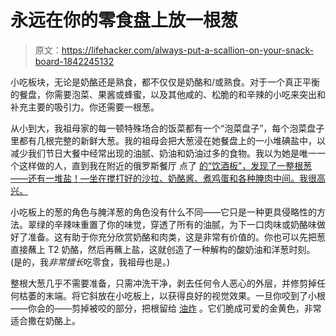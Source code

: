 # 永远在你的零食盘上放一根葱

> 原文：<https://lifehacker.com/always-put-a-scallion-on-your-snack-board-1842245132>

小吃板块，无论是奶酪还是熟食，都不仅仅是奶酪和/或熟食。对于一个真正平衡的餐盘，你需要泡菜、果酱或蜂蜜，以及其他咸的、松脆的和辛辣的小吃来突出和补充主要的吸引力。你还需要一根葱。



从小到大，我祖母家的每一顿特殊场合的饭菜都有一个“泡菜盘子”，每个泡菜盘子里都有几根完整的新鲜大葱。我的祖母会把大葱浸在她餐盘上的一小堆碘盐中，以减少我们节日大餐中经常出现的油腻、奶油和奶油过多的食物。我以为她是唯一一个这样做的人，直到我在附近的俄罗斯餐厅 点了 [的“饮酒板”，发现了一整根葱——还有一堆盐！—坐在搅打好的沙拉、奶酪酱、煮鸡蛋和各种腌肉中间。我很高兴。](https://www.kachkapdx.com/kachka)

小吃板上的葱的角色与腌洋葱的角色没有什么不同——它只是一种更具侵略性的方法。翠绿的辛辣味重置了你的味觉，穿透了所有的油腻，为下一口肉味或奶酪味做好了准备。这有助于你充分欣赏奶酪和肉类，这是非常有价值的。你也可以先把葱直接蘸上 T2 奶酪，然后再蘸上盐，这就创造了一种解构的酸奶油和洋葱时刻。(是的，我*非常擅长*吃零食，我祖母也是。)

整根大葱几乎不需要准备，只需冲洗干净，剥去任何令人恶心的外层，并修剪掉任何枯萎的末端。将它斜放在小吃板上，以获得良好的视觉效果。一旦你咬到了小根——你会的——剪掉被咬的部分，把根留给 [油炸](https://lifehacker.com/this-dip-uses-every-part-of-the-green-onion-even-the-r-1828055849) 。它们脆成可爱的金黄色，非常适合撒在奶酪上。